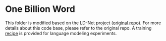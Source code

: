 # One Billion Word

This folder is modified based on the LD-Net project ([original repo](https://github.com/LiyuanLucasLiu/LD-Net)). For more details about this code base, please refer to the original repo. 
A training [recipe](/language-model/recipes.md) is provided for language modeling experiments. 

